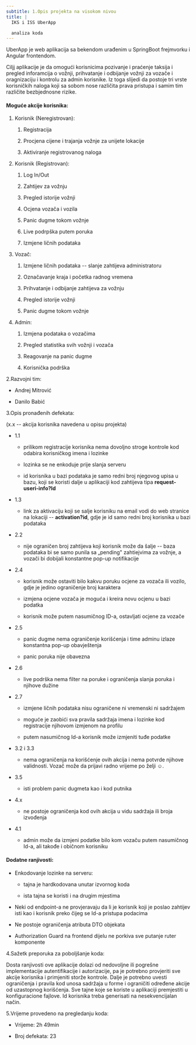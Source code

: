 ```yaml
---
subtitle: 1.Opis projekta na visokom nivou
title: |
  IKS i ISS UberApp

  analiza koda
---
```


UberApp je web aplikacija sa bekendom urađenim u SpringBoot frejmvorku i
Angular frontendom.

Ciljj aplikacije je da omogući korisnicima pozivanje i praćenje taksija
i pregled inforamcija o vožnji, prihvatanje i odbijanje vožnji za vozače
i oragnizaciju i kontrolu za admin korisnike. Iz toga slijedi da postoje
tri vrste korisničkih naloga koji sa sobom nose različita prava pristupa
i samim tim različite bezbjednosne rizike.

#### Moguće akcije korisnika:

1.  Korisnik (Neregistrovan):

    1.  Registracija

    2.  Procjena cijene i trajanja vožnje za unijete lokacije

    3.  Aktiviranje registrovanog naloga

2.  Korisnik (Registrovan):

    1.  Log In/Out

    2.  Zahtijev za vožnju

    3.  Pregled istorije vožnji

    4.  Ocjena vozača i vozila

    5.  Panic dugme tokom vožnje

    6.  Live podrpška putem poruka

    7.  Izmjene ličnih podataka

3.  Vozač:

    1.  Izmjene ličnih podataka -- slanje zahtijeva administratoru

    2.  Označavanje kraja i početka radnog vremena

    3.  Prihvatanje i odbijanje zahtijeva za vožnju

    4.  Pregled istorije vožnji

    5.  Panic dugme tokom vožnje

4.  Admin:

    1.  Izmjena podataka o vozačima

    2.  Pregled statistika svih vožnji i vozača

    3.  Reagovanje na panic dugme

    4.  Korisnička podrška

2.Razvojni tim:

-   Andrej Mitrović

-   Danilo Babić

3.Opis pronađenih defekata:

(x.x -- akcija korisnika navedena u opisu projekta)

-   1.1

    -   prilikom registracije korisnika nema dovoljno stroge kontrole
        kod odabira korisničkog imena i lozinke

    -   lozinka se ne enkoduje prije slanja serveru

    -   id korisnika u bazi podataka je samo redni broj njegovog upisa u
        bazu, koji se koristi dalje u aplikaciji kod zahtijeva tipa
        **request-useri-info?Id**

-   1.3

    -   link za aktivaciju koji se salje korisniku na email vodi do web
        stranice na lokaciji -- **activation?id**, gdje je id samo redni
        broj korisnika u bazi podataka

-   2.2

    -   nije ograničen broj zahtijeva koji korisnik može da šalje --
        baza podataka bi se samo punila sa „pending" zahtiejvima za
        vožnje, a vozači bi dobijali konstantne pop-up notifikacije

-   2.4

    -   korisnik može ostaviti bilo kakvu poruku ocjene za vozača ili
        vozilo, gdje je jedino ograničenje broj karaktera

    -   izmjena ocjene vozača je moguća i kreira novu ocjenu u bazi
        podatka

    -   korisnik može putem nasumičnog ID-a, ostavljati ocjene za vozače

-   2.5

    -   panic dugme nema ograničenje korišćenja i time adminu izlaze
        konstantna pop-up obavještenja

    -   panic poruka nije obavezna

-   2.6

    -   live podrška nema filter na poruke i ograničenja slanja poruka i
        njihove dužine

-   2.7

    -   izmjene ličnih podataka nisu ograničene ni vremenski ni
        sadržajem

    -   moguće je zaobići sva pravila sadržaja imena i lozinke kod
        registracije njihovom izmjenom na profilu

    -   putem nasumičnog Id-a korisnik može izmjeniti tuđe podatke

-   3.2 i 3.3

    -   nema ograničenja na korišćenje ovih akcija i nema potvrde
        njihove validnosti. Vozač može da prijavi radno vrijeme po želji
        ☺.

-   3.5

    -   isti problem panic dugmeta kao i kod putnika

-   4.x

    -   ne postoje ograničenja kod ovih akcija u vidu sadržaja ili broja
        izvođenja

-   4.1

    -   admin može da izmjeni podatke bilo kom vozaču putem nasumičnog
        Id-a, ali takođe i običnom korisniku

#### Dodatne ranjivosti:

-   Enkodovanje lozinke na serveru:

    -   tajna je hardkodovana unutar izvornog koda

    -   ista tajna se koristi i na drugim mjestima

-   Neki od endpoint-a ne provjeravaju da li je korisnik koji je poslao
    zahtijev isti kao i korisnik preko čijeg se Id-a pristupa podacima

-   Ne postoje ograničenja atributa DTO objekata

-   Authorization Guard na frontend dijelu ne porkiva sve putanje ruter
    komponente

4.Sažetk preporuka za poboljšanje koda:

Dosta ranjivosti ove aplikacije dolazi od nedovoljne ili pogrešne
implementacije autentifikacije i autorizacije, pa je potrebno provjeriti
sve akcije korisnika i primjeniti storže kontrole. Dalje je potrebno
uvesti ograničenja i pravila kod unosa sadržaja u forme i ograničiti
određene akcije od uzastopnog korišćenja. Sve tajne koje se koriste u
aplikaciji premjestiti u konfiguracione fajlove. Id korisnika treba
generisati na nesekvencijalan način.

5.Vrijeme provedeno na pregledanju koda:

-   Vrijeme: 2h 49min

-   Broj defekata: 23
